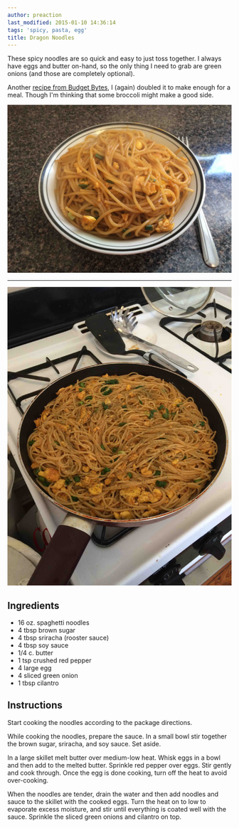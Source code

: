 ```yaml
---
author: preaction
last_modified: 2015-01-10 14:36:14
tags: 'spicy, pasta, egg'
title: Dragon Noodles
---
```


These spicy noodles are so quick and easy to just toss together. I always have
eggs and butter on-hand, so the only thing I need to grab are green onions (and
those are completely optional).

Another [recipe from Budget
Bytes](http://www.budgetbytes.com/2012/08/spicy-noodles/), I (again) doubled it
to make enough for a meal. Though I'm thinking that some broccoli might make a
good side.

![](/images/dragon-noodles/IMG_0993.jpg)

---

![](/images/dragon-noodles/IMG_0991.jpg)

## Ingredients

* 16 oz. spaghetti noodles
* 4 tbsp brown sugar
* 4 tbsp sriracha (rooster sauce)
* 4 tbsp soy sauce
* 1/4 c. butter
* 1 tsp crushed red pepper
* 4 large egg
* 4 sliced green onion
* 1 tbsp cilantro

## Instructions

Start cooking the noodles according to the package directions.

While cooking the noodles, prepare the sauce. In a small bowl stir together the
brown sugar, sriracha, and soy sauce. Set aside.

In a large skillet melt butter over medium-low heat. Whisk eggs in a bowl and
then add to the melted butter. Sprinkle red pepper over eggs.  Stir gently and
cook through. Once the egg is done cooking, turn off the heat to avoid
over-cooking.

When the noodles are tender, drain the water and then add noodles and sauce to
the skillet with the cooked eggs. Turn the heat on to low to evaporate excess
moisture, and stir until everything is coated well with the sauce. Sprinkle the
sliced green onions and cilantro on top.
